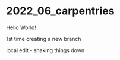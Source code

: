 # 2022_06_carpentries

Hello World!

1st time creating a new branch

local edit - shaking things down
